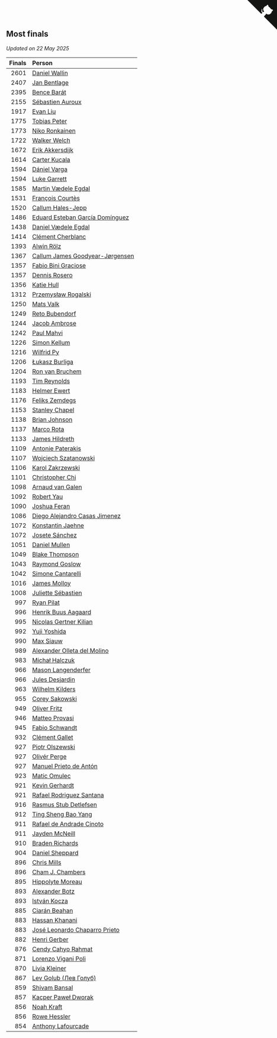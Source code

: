 ## Most finals

*Updated on 22 May 2025*

| Finals | Person |
| ---: | :--- |
| 2601 | [Daniel Wallin](https://www.worldcubeassociation.org/persons/2013WALL03) |
| 2407 | [Jan Bentlage](https://www.worldcubeassociation.org/persons/2010BENT01) |
| 2395 | [Bence Barát](https://www.worldcubeassociation.org/persons/2008BARA01) |
| 2155 | [Sébastien Auroux](https://www.worldcubeassociation.org/persons/2008AURO01) |
| 1917 | [Evan Liu](https://www.worldcubeassociation.org/persons/2009LIUE01) |
| 1775 | [Tobias Peter](https://www.worldcubeassociation.org/persons/2014PETE03) |
| 1773 | [Niko Ronkainen](https://www.worldcubeassociation.org/persons/2010RONK01) |
| 1722 | [Walker Welch](https://www.worldcubeassociation.org/persons/2011WELC01) |
| 1672 | [Erik Akkersdijk](https://www.worldcubeassociation.org/persons/2005AKKE01) |
| 1614 | [Carter Kucala](https://www.worldcubeassociation.org/persons/2015KUCA01) |
| 1594 | [Dániel Varga](https://www.worldcubeassociation.org/persons/2008VARG01) |
| 1594 | [Luke Garrett](https://www.worldcubeassociation.org/persons/2017GARR05) |
| 1585 | [Martin Vædele Egdal](https://www.worldcubeassociation.org/persons/2013EGDA02) |
| 1531 | [François Courtès](https://www.worldcubeassociation.org/persons/2008COUR01) |
| 1520 | [Callum Hales-Jepp](https://www.worldcubeassociation.org/persons/2012HALE01) |
| 1486 | [Eduard Esteban García Domínguez](https://www.worldcubeassociation.org/persons/2011EDUA01) |
| 1438 | [Daniel Vædele Egdal](https://www.worldcubeassociation.org/persons/2013EGDA01) |
| 1414 | [Clément Cherblanc](https://www.worldcubeassociation.org/persons/2014CHER05) |
| 1393 | [Alwin Rölz](https://www.worldcubeassociation.org/persons/2016ROLZ01) |
| 1367 | [Callum James Goodyear-Jørgensen](https://www.worldcubeassociation.org/persons/2012GOOD02) |
| 1357 | [Fabio Bini Graciose](https://www.worldcubeassociation.org/persons/2010GRAC02) |
| 1357 | [Dennis Rosero](https://www.worldcubeassociation.org/persons/2010ROSE03) |
| 1356 | [Katie Hull](https://www.worldcubeassociation.org/persons/2010HULL01) |
| 1312 | [Przemysław Rogalski](https://www.worldcubeassociation.org/persons/2013ROGA02) |
| 1250 | [Mats Valk](https://www.worldcubeassociation.org/persons/2007VALK01) |
| 1249 | [Reto Bubendorf](https://www.worldcubeassociation.org/persons/2012BUBE01) |
| 1244 | [Jacob Ambrose](https://www.worldcubeassociation.org/persons/2010AMBR01) |
| 1242 | [Paul Mahvi](https://www.worldcubeassociation.org/persons/2012MAHV01) |
| 1226 | [Simon Kellum](https://www.worldcubeassociation.org/persons/2016KELL12) |
| 1216 | [Wilfrid Py](https://www.worldcubeassociation.org/persons/2016PYWI01) |
| 1206 | [Łukasz Burliga](https://www.worldcubeassociation.org/persons/2013BURL01) |
| 1204 | [Ron van Bruchem](https://www.worldcubeassociation.org/persons/2003BRUC01) |
| 1193 | [Tim Reynolds](https://www.worldcubeassociation.org/persons/2005REYN01) |
| 1183 | [Helmer Ewert](https://www.worldcubeassociation.org/persons/2015EWER01) |
| 1176 | [Feliks Zemdegs](https://www.worldcubeassociation.org/persons/2009ZEMD01) |
| 1153 | [Stanley Chapel](https://www.worldcubeassociation.org/persons/2016CHAP04) |
| 1138 | [Brian Johnson](https://www.worldcubeassociation.org/persons/2013JOHN10) |
| 1137 | [Marco Rota](https://www.worldcubeassociation.org/persons/2009ROTA01) |
| 1133 | [James Hildreth](https://www.worldcubeassociation.org/persons/2009HILD01) |
| 1109 | [Antonie Paterakis](https://www.worldcubeassociation.org/persons/2012PATE01) |
| 1107 | [Wojciech Szatanowski](https://www.worldcubeassociation.org/persons/2011SZAT01) |
| 1106 | [Karol Zakrzewski](https://www.worldcubeassociation.org/persons/2014ZAKR01) |
| 1101 | [Christopher Chi](https://www.worldcubeassociation.org/persons/2014CHIC01) |
| 1098 | [Arnaud van Galen](https://www.worldcubeassociation.org/persons/2006GALE01) |
| 1092 | [Robert Yau](https://www.worldcubeassociation.org/persons/2009YAUR01) |
| 1090 | [Joshua Feran](https://www.worldcubeassociation.org/persons/2011FERA01) |
| 1086 | [Diego Alejandro Casas Jimenez](https://www.worldcubeassociation.org/persons/2014JIME05) |
| 1072 | [Konstantin Jaehne](https://www.worldcubeassociation.org/persons/2015JAEH01) |
| 1072 | [Josete Sánchez](https://www.worldcubeassociation.org/persons/2015SANC18) |
| 1051 | [Daniel Mullen](https://www.worldcubeassociation.org/persons/2016MULL04) |
| 1049 | [Blake Thompson](https://www.worldcubeassociation.org/persons/2010THOM03) |
| 1043 | [Raymond Goslow](https://www.worldcubeassociation.org/persons/2014GOSL01) |
| 1042 | [Simone Cantarelli](https://www.worldcubeassociation.org/persons/2012CANT02) |
| 1016 | [James Molloy](https://www.worldcubeassociation.org/persons/2011MOLL01) |
| 1008 | [Juliette Sébastien](https://www.worldcubeassociation.org/persons/2014SEBA01) |
| 997 | [Ryan Pilat](https://www.worldcubeassociation.org/persons/2016PILA03) |
| 996 | [Henrik Buus Aagaard](https://www.worldcubeassociation.org/persons/2006BUUS01) |
| 995 | [Nicolas Gertner Kilian](https://www.worldcubeassociation.org/persons/2013GERT01) |
| 992 | [Yuji Yoshida](https://www.worldcubeassociation.org/persons/2015YOSH01) |
| 990 | [Max Siauw](https://www.worldcubeassociation.org/persons/2017SIAU02) |
| 989 | [Alexander Olleta del Molino](https://www.worldcubeassociation.org/persons/2008OLLE01) |
| 983 | [Michał Halczuk](https://www.worldcubeassociation.org/persons/2006HALC01) |
| 966 | [Mason Langenderfer](https://www.worldcubeassociation.org/persons/2013LANG03) |
| 966 | [Jules Desjardin](https://www.worldcubeassociation.org/persons/2010DESJ01) |
| 963 | [Wilhelm Kilders](https://www.worldcubeassociation.org/persons/2010KILD02) |
| 955 | [Corey Sakowski](https://www.worldcubeassociation.org/persons/2011SAKO01) |
| 949 | [Oliver Fritz](https://www.worldcubeassociation.org/persons/2014FRIT02) |
| 946 | [Matteo Provasi](https://www.worldcubeassociation.org/persons/2009PROV01) |
| 945 | [Fabio Schwandt](https://www.worldcubeassociation.org/persons/2014SCHW02) |
| 932 | [Clément Gallet](https://www.worldcubeassociation.org/persons/2004GALL02) |
| 927 | [Piotr Olszewski](https://www.worldcubeassociation.org/persons/2013OLSZ02) |
| 927 | [Olivér Perge](https://www.worldcubeassociation.org/persons/2007PERG01) |
| 927 | [Manuel Prieto de Antón](https://www.worldcubeassociation.org/persons/2015ANTO04) |
| 923 | [Matic Omulec](https://www.worldcubeassociation.org/persons/2010OMUL02) |
| 921 | [Kevin Gerhardt](https://www.worldcubeassociation.org/persons/2013GERH01) |
| 921 | [Rafael Rodriguez Santana](https://www.worldcubeassociation.org/persons/2012SANT12) |
| 916 | [Rasmus Stub Detlefsen](https://www.worldcubeassociation.org/persons/2014DETL01) |
| 912 | [Ting Sheng Bao Yang](https://www.worldcubeassociation.org/persons/2008BAOY01) |
| 911 | [Rafael de Andrade Cinoto](https://www.worldcubeassociation.org/persons/2007CINO01) |
| 911 | [Jayden McNeill](https://www.worldcubeassociation.org/persons/2012MCNE01) |
| 910 | [Braden Richards](https://www.worldcubeassociation.org/persons/2017RICH02) |
| 904 | [Daniel Sheppard](https://www.worldcubeassociation.org/persons/2009SHEP01) |
| 896 | [Chris Mills](https://www.worldcubeassociation.org/persons/2014MILL04) |
| 896 | [Cham J. Chambers](https://www.worldcubeassociation.org/persons/2017CHAM09) |
| 895 | [Hippolyte Moreau](https://www.worldcubeassociation.org/persons/2008MORE02) |
| 893 | [Alexander Botz](https://www.worldcubeassociation.org/persons/2013BOTZ01) |
| 893 | [István Kocza](https://www.worldcubeassociation.org/persons/2005KOCZ01) |
| 885 | [Ciarán Beahan](https://www.worldcubeassociation.org/persons/2012BEAH01) |
| 883 | [Hassan Khanani](https://www.worldcubeassociation.org/persons/2018KHAN26) |
| 883 | [José Leonardo Chaparro Prieto](https://www.worldcubeassociation.org/persons/2011CHAP01) |
| 882 | [Henri Gerber](https://www.worldcubeassociation.org/persons/2014GERB01) |
| 876 | [Cendy Cahyo Rahmat](https://www.worldcubeassociation.org/persons/2010RAHM02) |
| 871 | [Lorenzo Vigani Poli](https://www.worldcubeassociation.org/persons/2007POLI01) |
| 870 | [Livia Kleiner](https://www.worldcubeassociation.org/persons/2013KLEI03) |
| 867 | [Lev Golub (Лев Голуб)](https://www.worldcubeassociation.org/persons/2014HOLU01) |
| 859 | [Shivam Bansal](https://www.worldcubeassociation.org/persons/2011BANS02) |
| 857 | [Kacper Paweł Dworak](https://www.worldcubeassociation.org/persons/2020DWOR01) |
| 856 | [Noah Kraft](https://www.worldcubeassociation.org/persons/2016KRAF01) |
| 856 | [Rowe Hessler](https://www.worldcubeassociation.org/persons/2007HESS01) |
| 854 | [Anthony Lafourcade](https://www.worldcubeassociation.org/persons/2014LAFO01) |


<a href="https://github.com/jonatanklosko/wca_statistics" class="github-corner" aria-label="View source on Github"><svg width="80" height="80" viewBox="0 0 250 250" style="fill:#151513; color:#fff; position: absolute; top: 0; border: 0; right: 0;" aria-hidden="true"><path d="M0,0 L115,115 L130,115 L142,142 L250,250 L250,0 Z"></path><path d="M128.3,109.0 C113.8,99.7 119.0,89.6 119.0,89.6 C122.0,82.7 120.5,78.6 120.5,78.6 C119.2,72.0 123.4,76.3 123.4,76.3 C127.3,80.9 125.5,87.3 125.5,87.3 C122.9,97.6 130.6,101.9 134.4,103.2" fill="currentColor" style="transform-origin: 130px 106px;" class="octo-arm"></path><path d="M115.0,115.0 C114.9,115.1 118.7,116.5 119.8,115.4 L133.7,101.6 C136.9,99.2 139.9,98.4 142.2,98.6 C133.8,88.0 127.5,74.4 143.8,58.0 C148.5,53.4 154.0,51.2 159.7,51.0 C160.3,49.4 163.2,43.6 171.4,40.1 C171.4,40.1 176.1,42.5 178.8,56.2 C183.1,58.6 187.2,61.8 190.9,65.4 C194.5,69.0 197.7,73.2 200.1,77.6 C213.8,80.2 216.3,84.9 216.3,84.9 C212.7,93.1 206.9,96.0 205.4,96.6 C205.1,102.4 203.0,107.8 198.3,112.5 C181.9,128.9 168.3,122.5 157.7,114.1 C157.9,116.9 156.7,120.9 152.7,124.9 L141.0,136.5 C139.8,137.7 141.6,141.9 141.8,141.8 Z" fill="currentColor" class="octo-body"></path></svg></a><style>.github-corner:hover .octo-arm{animation:octocat-wave 560ms ease-in-out}@keyframes octocat-wave{0%,100%{transform:rotate(0)}20%,60%{transform:rotate(-25deg)}40%,80%{transform:rotate(10deg)}}@media (max-width:500px){.github-corner:hover .octo-arm{animation:none}.github-corner .octo-arm{animation:octocat-wave 560ms ease-in-out}}</style>
